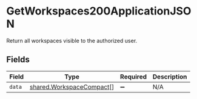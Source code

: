 # GetWorkspaces200ApplicationJSON

Return all workspaces visible to the authorized user.


## Fields

| Field                                                                | Type                                                                 | Required                                                             | Description                                                          |
| -------------------------------------------------------------------- | -------------------------------------------------------------------- | -------------------------------------------------------------------- | -------------------------------------------------------------------- |
| `data`                                                               | [shared.WorkspaceCompact](../../models/shared/workspacecompact.md)[] | :heavy_minus_sign:                                                   | N/A                                                                  |